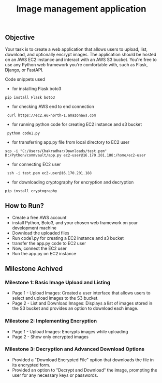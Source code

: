 <h1 align="center">
  Image management application
</h1>
<!-- <div align="center">
  <img alt="Demo" src="./assets/project-1-a7dcf9f6.png" />
</div> -->

<br/>


## Objective

Your task is to create a web application that allows users to upload, list, download, and optionally encrypt images. The application should be hosted on an AWS EC2 instance and interact with an AWS S3 bucket. You're free to use any Python web framework you're comfortable with, such as Flask, Django, or FastAPI.


Code snippets used

- for installing Flask boto3

```pip install Flask boto3```



- for checking AWS end to end connection

``` curl https://ec2.eu-north-1.amazonaws.com```



- for running python code for creating EC2 instance and s3 bucket

``` python code1.py```



- for transferring app.py file from local directory to EC2 user

```scp -i "C:/Users/Chakradhar/Downloads/test.pem" D:/Python/commvault/app.py ec2-user@16.170.201.188:/home/ec2-user```



- for connecting EC2 user

``` ssh -i test.pem ec2-user@16.170.201.188``` 


- for downloading cryptography for encryption and decryption

```pip install cryptography```




## How to Run?
 - Create a free AWS account
 - install Python, Boto3, and your chosen web framework on your development machine
 - Download the uploaded files
 - Run code1.py for creating a EC2 instance and s3 bucket
 - transfer the app.py code to EC2 user
 - Now, connect the EC2 user
 - Run the app.py on EC2 instance





## Milestone Achived
### Milestone 1: Basic Image Upload and Listing
 - Page 1 - Upload Images: Created a user interface that allows users to select and upload images to the S3 bucket. 
 - Page 2 - List and Download Images: Displays a list of images stored in the S3 bucket and provides an option to download each image. 

### Milestone 2: Implementing Encryption 
 -  Page 1 - Upload Images: Encrypts images while uploading
 -  Page 2 - Show only encrypted images

### Milestone 3: Decryption and Advanced Download Options
 - Provided a "Download Encrypted File" option that downloads the file in its encrypted form. 
 - Provided an option to "Decrypt and Download" the image, prompting the user for any necessary keys or passwords.
